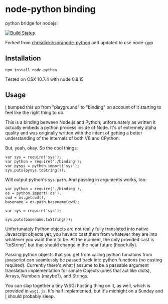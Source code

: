 # node-python binding 

python bridge for nodejs!

[![Build Status](https://travis-ci.org/[JeanSebTr]/[node-python].png)](https://travis-ci.org/[JeanSebTr]/[node-python])

Forked from [chrisdickinson/node-python](https://github.com/chrisdickinson/node-python) and updated to use node-gyp

## Installation

```npm install node-python```

Tested on OSX 10.7.4 with node 0.8.15

## Usage

[I](https://github.com/chrisdickinson) bumped this up from "playground" to "binding" on account of it starting to feel like the
right thing to do. 

This is a binding between Node.js and Python; unfortunately as written it actually embeds a
python process inside of Node. It's of extremely alpha quality and was originally written with
the intent of getting a better understanding of the internals of both V8 and CPython.

But, yeah, okay. So the cool things:

    var sys = require('sys');
    var python = require('./binding');
    var pysys = python.import('sys');
    sys.puts(pysys.toString());

Will output python's `sys.path`. And passing in arguments works, too:

    var python = require('./binding'),
    os = python.import('os'),
    cwd = os.getcwd(),
    basename = os.path.basename(cwd);

    var sys = require('sys');

    sys.puts(basename.toString());

Unfortunately Python objects are not really fully translated into native Javascript objects yet;
you have to cast them from whatever they are into whatever you want them to be. At the moment, the
only provided cast is "toString", but that should change in the near future (hopefully).

Passing python objects that you get from calling python functions from javascript can seamlessly
be passed back into python functions (no casting required). Currently there's what [I](https://github.com/chrisdickinson) assume to be
a passable argument translation implementation for simple Objects (ones that act like dicts), 
Arrays, Numbers (maybe?), and Strings.

You can slap together a tiny WSGI hosting thing on it, as well, which is provided in `wsgi.js`.
It's half implemented, but it's midnight on a Sunday and [I](https://github.com/chrisdickinson) should probably sleep.
